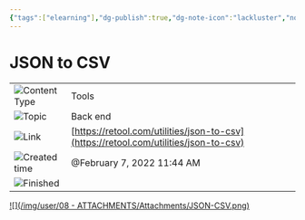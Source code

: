 ```yaml
---
{"tags":["elearning"],"dg-publish":true,"dg-note-icon":"lackluster","noteIcon":"lackluster","permalink":"/04-resources-material-para-zettel/elearning/json-to-csv/","dgPassFrontmatter":true,"created":"2025-10-16T09:48:34.054+01:00","updated":"2025-10-24T16:07:30.963+01:00"}
---
```


# JSON to CSV

|   |   |
|---|---|
|![](list_gray%2038.svg)Content Type|Tools|
|![](list_gray%2038.svg)Topic|Back end|
|![](link_gray%2025.svg)Link|[https://retool.com/utilities/json-to-csv](https://retool.com/utilities/json-to-csv)|
|![](clock_gray%2015.svg)Created time|@February 7, 2022 11:44 AM|
|![](checkmark-square_gray%2015.svg)Finished||

[![](/img/user/08 - ATTACHMENTS/Attachments/JSON-CSV.png)](JSON%20to%20CSV/JSON-CSV.png)
